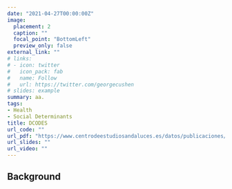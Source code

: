 ```yaml
---
date: "2021-04-27T00:00:00Z"
image:
  placement: 2
  caption: ""
  focal_point: "BottomLeft"
  preview_only: false
external_link: ""
# links:
# - icon: twitter
#   icon_pack: fab
#   name: Follow
#   url: https://twitter.com/georgecushen
# slides: example
summary: aa.
tags:
- Health
- Social Determinants
title: DCODES
url_code: ""
url_pdf: "https://www.centrodeestudiosandaluces.es/datos/publicaciones/Actualidad77.pdf"
url_slides: ""
url_video: ""
---
```


## Background
